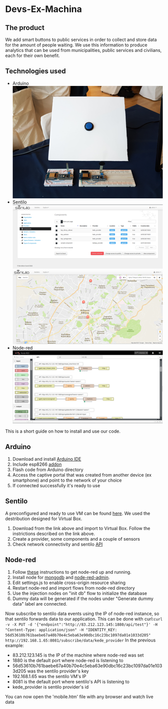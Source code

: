 # Devs-Ex-Machina


## The product
We add smart buttons to public services in order to collect and store data for the amount of people waiting. We use this information to produce analytics that can be used from municipalities, public services and civilians, each for their own benefit.


## Technologies used
* Arduino
  ![](/hardware.jpg)
* Sentilo
  ![](/sentilo_admin.png)
  ![](/sentilo.png)
* Node-red
  ![](/nodered.png)

This is a short guide on how to install and use our code.

## Arduino
1. Download and install [Arduino IDE](https://www.arduino.cc/en/main/software)
1. Include esp8266 [addon](https://learn.sparkfun.com/tutorials/esp8266-thing-hookup-guide/installing-the-esp8266-arduino-addon)
1. Flash code from Arduino directory
1. Access the captive portal that was created from another device (ex smartphone) and point to the network of your choice
1. If connected successfully it's ready to use

## Sentilo
A preconfigured and ready to use VM can be found [here](http://www.sentilo.io/xwiki/bin/view/Sentilo.Community.Documentation/Use+a+Virtual+Machine). We used the destribution designed for Virtual Box. 
1. Download from the link above and import to Virtual Box. Follow the instrictions described on the link above.
1. Create a provider, some components and a couple of sensors
1. Check network connectivity and sentilo [API](http://www.sentilo.io/xwiki/bin/view/APIDocs/WebHome)

## Node-red
1. Follow [these](http://nodered.org/docs/getting-started/installation) instructions to get node-red up and running.
1. Install node for [mongodb](https://www.npmjs.com/package/node-red-node-mongodb) and [node-red-admin](https://www.npmjs.com/package/node-red-admin).
1. Edit settings.js to enable cross-origin resource sharing
1. Restart node-red and import flows from node-red directory
1. Use the injection nodes on "init db" flow to initialize the database
1. Dummy data will be generated if the nodes under "Generate dummy data" label are connected.

Now subscribe to sentilo data events using the IP of node-red instance, so that sentilo forwards data to our application. This can be done with curl:`curl -v -X PUT -d '{"endpoint":"http://83.212.123.145:1880/api/test"}' -H "Content-Type: application/json" -H "IDENTITY_KEY: 56d53610b761baebe67a40b70e4c5eba63e90dbc16c23bc1097da01e1033d205" http://192.168.1.65:8081/subscribe/data/kede_provider`
In the previous example:
* 83.212.123.145 is the IP of the machine where node-red was set
* 1880 is the default port where node-red is listening to
* 56d53610b761baebe67a40b70e4c5eba63e90dbc16c23bc1097da01e1033d205 was the sentilo provider's key
* 192.168.1.65 was the sentilo VM's IP
* 8081 is the default port where sentilo's API is listening to
* kede_provider is sentilo provider's id

You can now open the 'mobile.htm' file with any browser and watch live data


